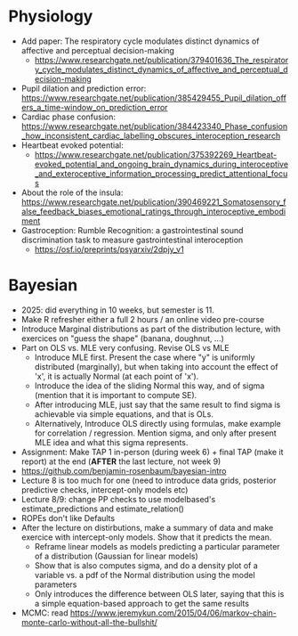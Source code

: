 # Physiology

- Add paper: The respiratory cycle modulates distinct dynamics of affective and perceptual decision-making
  - https://www.researchgate.net/publication/379401636_The_respiratory_cycle_modulates_distinct_dynamics_of_affective_and_perceptual_decision-making
- Pupil dilation and prediction error: https://www.researchgate.net/publication/385429455_Pupil_dilation_offers_a_time-window_on_prediction_error
- Cardiac phase confusion: https://www.researchgate.net/publication/384423340_Phase_confusion_how_inconsistent_cardiac_labelling_obscures_interoception_research
- Heartbeat evoked potential:
  - https://www.researchgate.net/publication/375392269_Heartbeat-evoked_potential_and_ongoing_brain_dynamics_during_interoceptive_and_exteroceptive_information_processing_predict_attentional_focus
- About the role of the insula: https://www.researchgate.net/publication/390469221_Somatosensory_false_feedback_biases_emotional_ratings_through_interoceptive_embodiment
- Gastroception: Rumble Recognition: a gastrointestinal sound discrimination task to measure gastrointestinal interoception
  - https://osf.io/preprints/psyarxiv/2dpjy_v1

  
# Bayesian

- 2025: did everything in 10 weeks, but semester is 11.
- Make R refresher either a full 2 hours / an online video pre-course
- Introduce Marginal distributions as part of the distribution lecture, with exercices on "guess the shape" (banana, doughnut, ...)
- Part on OLS vs. MLE very confusing. Revise OLS vs MLE
  - Introduce MLE first. Present the case where "y" is uniformly distributed (marginally), but when taking into account the effect of 'x', it is actually Normal (at each point of 'x'). 
  - Introduce the idea of the sliding Normal this way, and of sigma (mention that it is important to compute SE).
  - After introducing MLE, just say that the same result to find sigma is achievable via simple equations, and that is OLs.
  - Alternatively, Introduce OLS directly using formulas, make example for correlation / regression. Mention sigma, and only after present MLE idea and what this sigma represents.
- Assignment: Make TAP 1 in-person (during week 6) + final TAP (make it report) at the end (**AFTER** the last lecture, not week 9)
- https://github.com/benjamin-rosenbaum/bayesian-intro
- Lecture 8 is too much for one (need to introduce data grids, posterior predictive checks, intercept-only models etc)
- Lecture 8/9: change PP checks to use modelbased's estimate_predictions and estimate_relation()
- ROPEs don't like Defaults
- After the lecture on distirbutions, make a summary of data and make exercice with intercept-only models. Show that it predicts the mean.
  - Reframe linear models as models predicting a particular parameter of a distribution (Gaussian for linear models)
  - Show that is also computes sigma, and do a density plot of a variable vs. a pdf of the Normal distribution using the model parameters
  - Only introduces the difference between OLS later, saying that this is a simple equation-based approach to get the same results
- MCMC: read https://www.jeremykun.com/2015/04/06/markov-chain-monte-carlo-without-all-the-bullshit/
